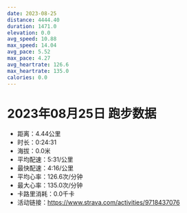```yaml
---
date: 2023-08-25
distance: 4444.40
duration: 1471.0
elevation: 0.0
avg_speed: 10.88
max_speed: 14.04
avg_pace: 5.52
max_pace: 4.27
avg_heartrate: 126.6
max_heartrate: 135.0
calories: 0.0
---
```


# 2023年08月25日 跑步数据

- 距离：4.44公里
- 时长：0:24:31
- 海拔：0.0米
- 平均配速：5:31/公里
- 最快配速：4:16/公里
- 平均心率：126.6次/分钟
- 最大心率：135.0次/分钟
- 卡路里消耗：0.0千卡
- 活动链接：https://www.strava.com/activities/9718437076
